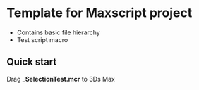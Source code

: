 # Template for Maxscript project    
* Contains basic file hierarchy    
* Test script macro    

## Quick start    
Drag ___SelectionTest.mcr__ to 3Ds Max  